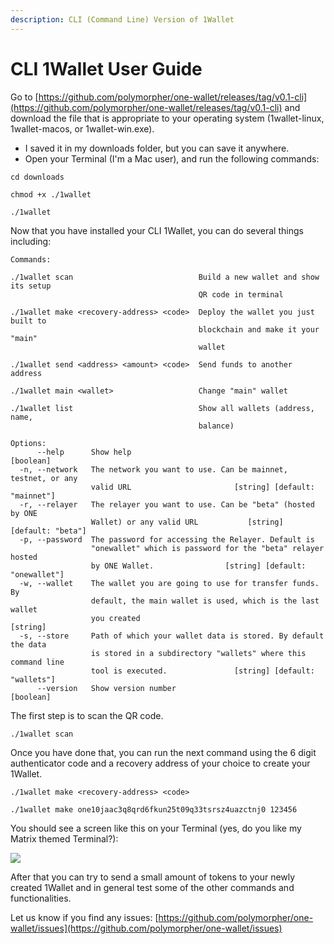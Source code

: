 ```yaml
---
description: CLI (Command Line) Version of 1Wallet
---
```


# CLI 1Wallet User Guide

Go to [https://github.com/polymorpher/one-wallet/releases/tag/v0.1-cli](https://github.com/polymorpher/one-wallet/releases/tag/v0.1-cli) and download the file that is appropriate to your operating system (1wallet-linux, 1wallet-macos, or 1wallet-win.exe).

* I saved it in my downloads folder, but you can save it anywhere.
* Open your Terminal (I'm a Mac user), and run the following commands:

```
cd downloads

chmod +x ./1wallet

./1wallet
```

Now that you have installed your CLI 1Wallet, you can do several things including:

```
Commands:
  
./1wallet scan                            Build a new wallet and show its setup 
                                          QR code in terminal

./1wallet make <recovery-address> <code>  Deploy the wallet you just built to 
                                          blockchain and make it your "main" 
                                          wallet

./1wallet send <address> <amount> <code>  Send funds to another address

./1wallet main <wallet>                   Change "main" wallet

./1wallet list                            Show all wallets (address, name,
                                          balance)

Options:
      --help      Show help                                           [boolean]
  -n, --network   The network you want to use. Can be mainnet, testnet, or any
                  valid URL                       [string] [default: "mainnet"]
  -r, --relayer   The relayer you want to use. Can be "beta" (hosted by ONE
                  Wallet) or any valid URL           [string] [default: "beta"]
  -p, --password  The password for accessing the Relayer. Default is
                  "onewallet" which is password for the "beta" relayer hosted
                  by ONE Wallet.                [string] [default: "onewallet"]
  -w, --wallet    The wallet you are going to use for transfer funds. By
                  default, the main wallet is used, which is the last wallet
                  you created                                          [string]
  -s, --store     Path of which your wallet data is stored. By default the data
                  is stored in a subdirectory "wallets" where this command line
                  tool is executed.               [string] [default: "wallets"]
      --version   Show version number                                 [boolean]
```

The first step is to scan the QR code.

```
./1wallet scan
```

Once you have done that, you can run the next command using the 6 digit authenticator code and a recovery address of your choice to create your 1Wallet.

```
./1wallet make <recovery-address> <code>

./1wallet make one10jaac3q8qrd6fkun25t09q33tsrsz4uazctnj0 123456
```

You should see a screen like this on your Terminal (yes, do you like my Matrix themed Terminal?):

![](<../../../../.gitbook/assets/image (259).png>)

After that you can try to send a small amount of tokens to your newly created 1Wallet and in general test some of the other commands and functionalities.

Let us know if you find any issues: [https://github.com/polymorpher/one-wallet/issues](https://github.com/polymorpher/one-wallet/issues)
